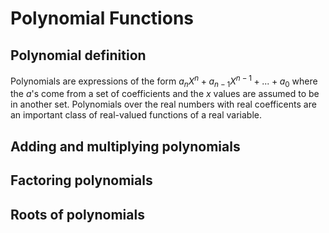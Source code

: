 # Polynomial Functions

## Polynomial definition
Polynomials are expressions of the form $a_nX^n + a_{n-1}X^{n-1} + ... + a_0$ where the $a$'s come from a set of coefficients and the $x$ values are assumed to be in another set.  Polynomials over the real numbers with real coefficents are an important class of real-valued functions of a real variable.

## Adding and multiplying polynomials

## Factoring polynomials

## Roots of polynomials


